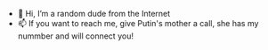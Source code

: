 - 👋 Hi, I’m a random dude from the Internet
- 📫 If you want to reach me, give Putin's mother a call, she has my nummber and will connect you!

